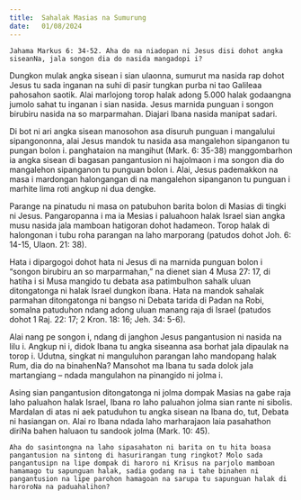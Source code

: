 ```yaml
---
title:  Sahalak Masias na Sumurung
date:   01/08/2024
---
```


`Jahama Markus 6: 34-52. Aha do na niadopan ni Jesus disi dohot angka siseanNa, jala songon dia do nasida mangadopi i?`

Dungkon mulak angka sisean i sian ulaonna, sumurut ma nasida rap dohot Jesus tu sada inganan na suhi di pasir tungkan purba ni tao Galileaa pahosahon saotik. Alai marlojong torop halak adong 5.000 halak godaangna jumolo sahat tu inganan i sian nasida. Jesus marnida punguan i songon birubiru nasida na so marparmahan. Diajari Ibana nasida manipat sadari.

Di bot ni ari angka sisean manosohon asa disuruh punguan i mangalului sipangononna, alai Jesus mandok tu nasida asa mangalehon sipanganon tu pungan bolon i. panghataion na mangihut (Mark. 6: 35-38) manggombarhon ia angka sisean di bagasan pangantusion ni hajolmaon i ma songon dia do mangalehon sipanganon tu punguan bolon i. Alai, Jesus pademakkon na masa i mardongan halongangan di na mangalehon sipanganon tu punguan i marhite lima roti angkup ni dua dengke.

Parange na pinatudu ni masa on patubuhon barita bolon di Masias di tingki ni Jesus. Pangaropanna i ma ia Mesias i paluahoon halak Israel sian angka musu nasida jala mamboan hatigoran dohot hadameon. Torop halak di halongonan i tubu roha  parangan na laho marporang (patudos dohot Joh. 6: 14-15, Ulaon. 21: 38).

Hata i dipargogoi dohot hata ni Jesus di na marnida punguan bolon i “songon birubiru an so marparmahan,” na dienet sian 4 Musa 27: 17, di hatiha i si Musa mangido tu debata asa patimbulhon sahalk uluan ditongatonga ni halak Israel dungkon ibana. Hata na mandok sahalak parmahan ditongatonga ni bangso ni Debata tarida di Padan na Robi, somalna patuduhon ndang adong uluan manang raja di Israel (patudos dohot 1 Raj. 22: 17; 2 Kron. 18: 16; Jeh. 34: 5-6).

Alai nang pe songon i, ndang di janghon Jesus pangantusion ni nasida na lilu i. Angkup ni i, didok Ibana tu angka siseanna asa borhat jala dipaulak na torop i. Udutna, singkat ni manguluhon parangan laho mandopang halak Rum, dia do na binahenNa? Mansohot ma Ibana tu sada dolok jala martangiang – ndada mangulahon na pinangido ni jolma i.

Asing sian pangantusion ditongatonga ni jolma dompak Masias na gabe raja laho paluahon halak Israel, Ibana ro laho paluahon jolma sian rante ni sibolis. Mardalan di atas ni aek patuduhon tu angka sisean na Ibana do, tut, Debata ni hasiangan on. Alai ro Ibana ndada laho marharajaon laia pasahathon diriNa bahen haluaon tu sandook jolma (Mark. 10: 45).

`Aha do sasintongna na laho sipasahaton ni barita on tu hita boasa pangantusion na sintong di hasurirangan tung ringkot? Molo sada pangantusipn na lipe dompak di haroro ni Krisus na parjolo mamboan hamamago tu sapunguan halak, sadia godang na i tahe binahen ni pangantusion na lipe parohon hamagoan na sarupa tu sapunguan halak di haroroNa na paduahalihon?`